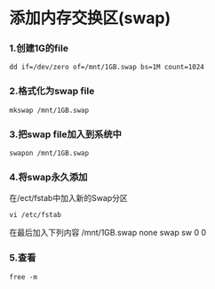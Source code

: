 # 添加内存交换区(swap)

### 1.创建1G的file
```shell
dd if=/dev/zero of=/mnt/1GB.swap bs=1M count=1024
```

### 2.格式化为swap file
```shell
mkswap /mnt/1GB.swap
```

### 3.把swap file加入到系统中
```shell
swapon /mnt/1GB.swap
```

### 4.将swap永久添加
在/ect/fstab中加入新的Swap分区
```shell
vi /etc/fstab
```
在最后加入下列内容 /mnt/1GB.swap none swap sw 0 0

### 5.查看
```shell
free -m
```
